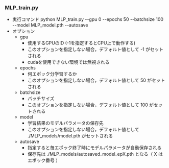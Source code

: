 ### MLP_train.py

- 実行コマンド
  python MLP_train.py --gpu 0 --epochs 50 --batchsize 100 --model MLP_model.pth --autosave
- オプション
  - gpu
    - 使用するGPUのID (-1を指定するとCPU上で動作する)
    - このオプションを指定しない場合，デフォルト値として -1 がセットされる
    - cudaを使用できない環境では無視される
  - epochs
    - 何エポック分学習するか
    - このオプションを指定しない場合，デフォルト値として 50 がセットされる
  - batchsize
    - バッチサイズ
    - このオプションを指定しない場合，デフォルト値として 100 がセットされる
  - model
    - 学習結果のモデルパラメータの保存先
    - このオプションを指定しない場合，デフォルト値として ./MLP_models/model.pth がセットされる
  - autosave
    - 指定すると毎エポック終了時にモデルパラメータが自動保存される
    - 保存先は ./MLP_models/autosaved_model_epX.pth となる（ X はエポック番号 ）
